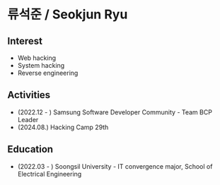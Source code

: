 # 류석준 / Seokjun Ryu

## Interest
- Web hacking
- System hacking
- Reverse engineering

## Activities
- (2022.12 - ) Samsung Software Developer Community - Team BCP Leader 
- (2024.08.) Hacking Camp 29th

## Education 
- (2022.03 - ) Soongsil University - IT convergence major, School of Electrical Engineering 
